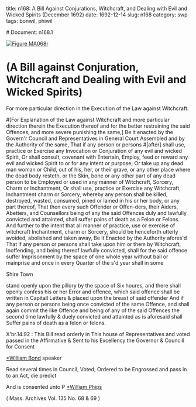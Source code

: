 title: n168: A Bill Against Conjurations, Witchcraft, and Dealing with Evil and Wicked Spirits (December 1692)
date: 1692-12-14
slug: n168
category: swp
tags: bonwil, phiwil


<div markdown class="doc" id="n168.1"># Document: n168.1

[![Figure MA068r](archives/MA135/small/MA068r.jpg)](archives/MA135/large/MA068r.jpg)

# (A Bill against Conjuration, Witchcraft and Dealing with Evil and Wicked Spirits) 

For more particular direction in the Execution of the Law against Witchcraft. 

#[For Explanation of the Law against Witchcraft and more particular direction therein the Execution thereof and for the better restraining the said Offences, and more severe punishing the same,] Be it enacted by the Govern'r Council and Representatives in General Court Assembled and by the Authority of the same, That if any person or persons #[after] shall use, practice or Exercise any Invocation or Conjuration of any evil and wicked Spirit, Or shall consult, covenant with Entertain, Employ, feed or reward any evil and wicked Spirit to or for any intent or purpose; Or take up any dead man woman or Child, out of his, her, or their grave, or any other place where the dead body resteth, or the Skin, bone or any other part of any dead person to be Employed or used in any manner of Witchcraft, Sorcery, Charm or Inchantment, Or shall use, practice or Exercise any Witchcraft, Inchantment charm or Sorcery, whereby any person shall be killed, destroyed, wasted, consumed, pined or lamed in his or her body, or any part thereof, That then every such Offender or Offen-ders, their Aiders, Abetters, and Counsellors being of any the said Offences duly and lawfully convicted and attainted, shall suffer pains of death as a Felon or Felons. And further to the intent that all manner of practice, use or exercise of witchcraft Inchantment, charm or Sorcery, should be henceforth utterly avoided, abolished and taken away, Be it Enacted by the Authority afores'd That if any person or persons shall take upon him or them by Witchcraft, Inoffending,  and being thereof lawfully convicted, shall for the said offence suffer Imprisonment by the space of one whole year without bail or mainprise and once in every Quarter of the s'd year shall in some

Shire Town 

stand openly upon the pillory by the space of Six houres, and there shall openly confess his or her Error and offence, which said offence shall be written in Capitall Letters & placed upon the breast of said offender And if any person or persons being once convicted of the same Offence, and shall again commit the like Offence and being of any of the said Offences the second time lawfully & duely convicted and attainted as is aforesaid shall Suffer pains of death as a felon or felons. 

X'br.14.92 : This Bill read orderly in This house of Representatives and voted passed in the Affirmative & Sent to his Excellency the Governor & Councill for Consent

[*William Bond](/tag/bonwil.html) speaker

Read several times in Council, Voted, Ordered to be Engrossed and pass in to an Act, die predict 

And is consented unto P [*William Phips](/tag/phiwil.html)

( Mass. Archives Vol. 135 No. 68 & 69 )
</div>
